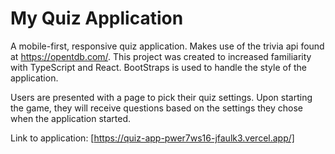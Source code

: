 # My Quiz Application

A mobile-first, responsive quiz application. Makes use of the trivia api found at https://opentdb.com/.
This project was created to increased familiarity with TypeScript and React. BootStraps is used to
handle the style of the application.

Users are presented with a page to pick their quiz settings. Upon starting the game, they will receive questions
based on the settings they chose when the application started.

Link to application: [https://quiz-app-pwer7ws16-jfaulk3.vercel.app/]
